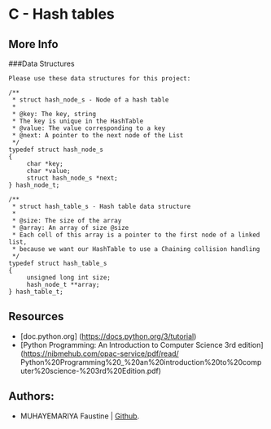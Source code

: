# C - Hash tables


## More Info

###Data Structures

```
Please use these data structures for this project:

/**
 * struct hash_node_s - Node of a hash table
 *
 * @key: The key, string
 * The key is unique in the HashTable
 * @value: The value corresponding to a key
 * @next: A pointer to the next node of the List
 */
typedef struct hash_node_s
{
     char *key;
     char *value;
     struct hash_node_s *next;
} hash_node_t;

/**
 * struct hash_table_s - Hash table data structure
 *
 * @size: The size of the array
 * @array: An array of size @size
 * Each cell of this array is a pointer to the first node of a linked list,
 * because we want our HashTable to use a Chaining collision handling
 */
typedef struct hash_table_s
{
     unsigned long int size;
     hash_node_t **array;
} hash_table_t;
```
## Resources
- [doc.python.org] (https://docs.python.org/3/tutorial)
- [Python Programming: An Introduction to Computer Science 3rd edition](https://nibmehub.com/opac-service/pdf/read/
		Python%20Programming%20_%20an%20introduction%20to%20computer%20science-%203rd%20Edition.pdf)
## Authors:
- MUHAYEMARIYA Faustine | [Github](https://github.com/faustine-van).
